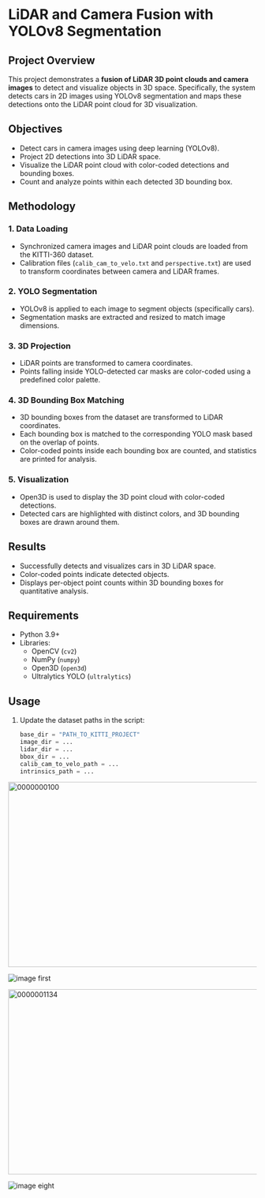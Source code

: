 # LiDAR and Camera Fusion with YOLOv8 Segmentation

## Project Overview
This project demonstrates a **fusion of LiDAR 3D point clouds and camera images** to detect and visualize objects in 3D space. Specifically, the system detects cars in 2D images using YOLOv8 segmentation and maps these detections onto the LiDAR point cloud for 3D visualization.

## Objectives
- Detect cars in camera images using deep learning (YOLOv8).
- Project 2D detections into 3D LiDAR space.
- Visualize the LiDAR point cloud with color-coded detections and bounding boxes.
- Count and analyze points within each detected 3D bounding box.

## Methodology

### 1. Data Loading
- Synchronized camera images and LiDAR point clouds are loaded from the KITTI-360 dataset.
- Calibration files (`calib_cam_to_velo.txt` and `perspective.txt`) are used to transform coordinates between camera and LiDAR frames.

### 2. YOLO Segmentation
- YOLOv8 is applied to each image to segment objects (specifically cars).
- Segmentation masks are extracted and resized to match image dimensions.

### 3. 3D Projection
- LiDAR points are transformed to camera coordinates.
- Points falling inside YOLO-detected car masks are color-coded using a predefined color palette.

### 4. 3D Bounding Box Matching
- 3D bounding boxes from the dataset are transformed to LiDAR coordinates.
- Each bounding box is matched to the corresponding YOLO mask based on the overlap of points.
- Color-coded points inside each bounding box are counted, and statistics are printed for analysis.

### 5. Visualization
- Open3D is used to display the 3D point cloud with color-coded detections.
- Detected cars are highlighted with distinct colors, and 3D bounding boxes are drawn around them.

## Results
- Successfully detects and visualizes cars in 3D LiDAR space.
- Color-coded points indicate detected objects.
- Displays per-object point counts within 3D bounding boxes for quantitative analysis.

## Requirements
- Python 3.9+
- Libraries:
  - OpenCV (`cv2`)
  - NumPy (`numpy`)
  - Open3D (`open3d`)
  - Ultralytics YOLO (`ultralytics`)

## Usage
1. Update the dataset paths in the script:
   ```python
   base_dir = "PATH_TO_KITTI_PROJECT"
   image_dir = ...
   lidar_dir = ...
   bbox_dir = ...
   calib_cam_to_velo_path = ...
   intrinsics_path = ...

<img width="1408" height="376" alt="0000000100" src="https://github.com/user-attachments/assets/ff44152d-0f9e-4041-89e5-ea0b711f0802" />

![image first](https://github.com/user-attachments/assets/e75202c6-46c0-4a7b-919a-bace134ee65b)


<img width="1408" height="376" alt="0000001134" src="https://github.com/user-attachments/assets/ff6088e9-a158-4ede-b802-042f4adedad4" />

![image eight](https://github.com/user-attachments/assets/ea212e66-99d5-41c6-81ed-ed400d2223c4)

